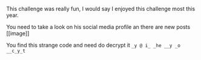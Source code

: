 This challenge was really fun, I would say I enjoyed this challenge most this year.

You need to take a look on his social media profile an there are new posts
[[image]]

You find this strange code and need do decrypt it
```_y @ i_ _he __y _o __c_y_t```
